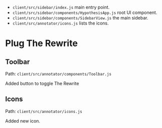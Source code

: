 - `client/src/sidebar/index.js` main entry point.
- `client/src/sidebar/components/HypothesisApp.js` root UI component.
- `client/src/sidebar/components/SidebarView.js` the main sidebar.
- `client/src/annotator/icons.js` lists the icons.

# Plug The Rewrite

## Toolbar

Path: `client/src/annotator/components/Toolbar.js`

Added button to toggle The Rewrite

## Icons

Path: `client/src/annotator/icons.js`

Added new icon.
